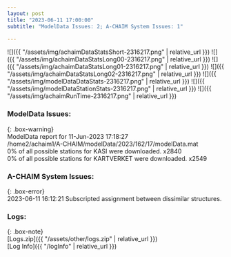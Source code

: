```yaml
---
layout: post
title: "2023-06-11 17:00:00"
subtitle: "ModelData Issues: 2; A-CHAIM System Issues: 1"

---
```


![]({{ "/assets/img/achaimDataStatsShort-2316217.png" | relative_url }})
![]({{ "/assets/img/achaimDataStatsLong00-2316217.png" | relative_url }})
![]({{ "/assets/img/achaimDataStatsLong01-2316217.png" | relative_url }})
![]({{ "/assets/img/achaimDataStatsLong02-2316217.png" | relative_url }})
![]({{ "/assets/img/modelDataDataStats-2316217.png" | relative_url }})
![]({{ "/assets/img/modelDataStationStats-2316217.png" | relative_url }})
![]({{ "/assets/img/achaimRunTime-2316217.png" | relative_url }})


### ModelData Issues:  
  
{: .box-warning}  
 ModelData report for 11-Jun-2023 17:18:27   
 /home2/achaim1/A-CHAIM/modelData/2023/162/17/modelData.mat   
 0% of all possible stations for KASI were downloaded. x2840   
 0% of all possible stations for KARTVERKET were downloaded. x2549   
  
### A-CHAIM System Issues:  
  
{: .box-error}  
2023-06-11 16:12:21 Subscripted assignment between dissimilar structures.  

### Logs:  
  
{: .box-note}  
[Logs.zip]({{ "/assets/other/logs.zip" | relative_url }})  
[Log Info]({{ "/logInfo" | relative_url }})  
